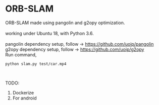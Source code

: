# ORB-SLAM
ORB-SLAM made using pangolin and g2opy optimization. <br><br>
working under Ubuntu 18, with Python 3.6.<br> 
<br>
pangolin dependency setup, follow -> https://github.com/uoip/pangolin 
<br>
g2opy dependency setup, follow -> https://github.com/uoip/g2opy
<br>
Run command,
<pre><code>python slam.py test/car.mp4</code></pre>
<br>

TODO:
1. Dockerize
2. For android
